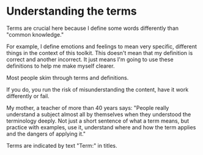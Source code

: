 # Understanding the terms

Terms are crucial here because I define some words differently than "common knowledge."

For example, I define emotions and feelings to mean very specific, different things in the context of this toolkit. This doesn't mean that my definition is correct and another incorrect. It just means I'm going to use these definitions to help me make myself clearer.&#x20;

Most people skim through terms and definitions.&#x20;

If you do, you run the risk of misunderstanding the content, have it work differently or fail.

My mother, a teacher of more than 40 years says: "People really understand a subject almost all by themselves when they understood the terminology deeply. Not just a short sentence of what a term means, but practice with examples, use it, understand where and how the term applies and the dangers of applying it."

Terms are indicated by text "Term:" in titles.
